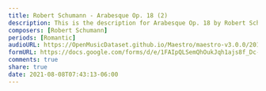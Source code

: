 ```yaml
---
title: Robert Schumann - Arabesque Op. 18 (2)
description: This is the description for Arabesque Op. 18 by Robert Schumann
composers: [Robert Schumann]
periods: [Romantic]
audioURL: https://OpenMusicDataset.github.io/Maestro/maestro-v3.0.0/2013/ORIG-MIDI_03_7_10_13_Group_MID--AUDIO_15_R3_2013_wav--2.midi
formURL: https://docs.google.com/forms/d/e/1FAIpQLSemQhOukJqh1ajs8f_Dc-xYPHfFd-zGu0qdHFIUgJ0TdVJQ2g/viewform
comments: true
share: true
date: 2021-08-08T07:43:13-06:00
---
```


